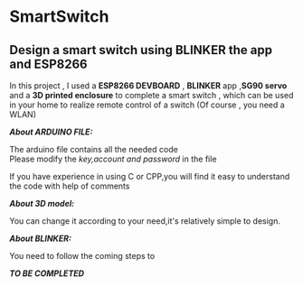 # SmartSwitch
## Design a smart switch using BLINKER the app and ESP8266


In this project , I used a **ESP8266 DEVBOARD** , **BLINKER** app ,**SG90 servo** and a **3D printed enclosure** to complete a smart switch , which can be used in your home to realize remote control of a switch (Of course , you need a WLAN)

***About ARDUINO FILE:***

The arduino file contains all the needed code  
Please modify the *key,account and password* in the file

If you have experience in using C or CPP,you will find it easy to understand the code with help of comments

***About 3D model:***

You can change it according to your need,it's relatively simple to design.

***About BLINKER:***

You need to follow the coming steps to


***TO BE COMPLETED***
